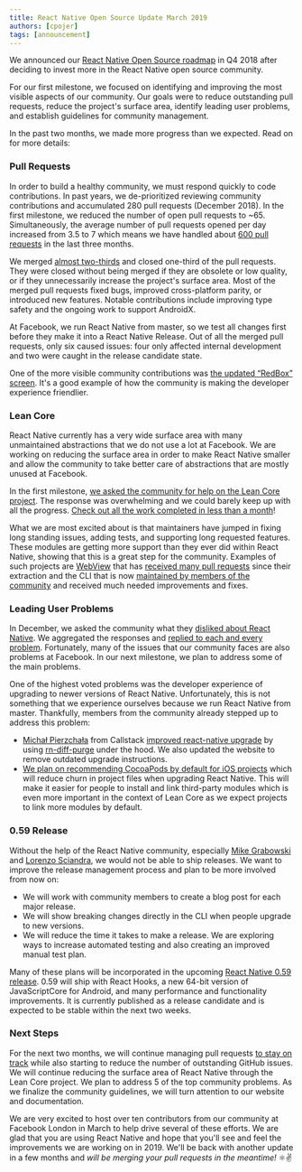```yaml
---
title: React Native Open Source Update March 2019
authors: [cpojer]
tags: [announcement]
---
```


We announced our [React Native Open Source roadmap](/blog/2018/11/01/oss-roadmap) in Q4 2018 after deciding to invest more in the React Native open source community.

For our first milestone, we focused on identifying and improving the most visible aspects of our community. Our goals were to reduce outstanding pull requests, reduce the project's surface area, identify leading user problems, and establish guidelines for community management.

In the past two months, we made more progress than we expected. Read on for more details:

### Pull Requests

In order to build a healthy community, we must respond quickly to code contributions. In past years, we de-prioritized reviewing community contributions and accumulated 280 pull requests (December 2018). In the first milestone, we reduced the number of open pull requests to ~65. Simultaneously, the average number of pull requests opened per day increased from 3.5 to 7 which means we have handled about [600 pull requests](https://github.com/facebook/react-native/pulls?page=24&q=is%3Apr+closed%3A%3E2018-12-01&utf8=%E2%9C%93) in the last three months.

We merged [almost two-thirds](https://github.com/facebook/react-native/pulls?utf8=%E2%9C%93&q=is%3Apr+closed%3A%3E2018-12-01+label%3A%22Merged%22+) and closed one-third of the pull requests. They were closed without being merged if they are obsolete or low quality, or if they unnecessarily increase the project's surface area. Most of the merged pull requests fixed bugs, improved cross-platform parity, or introduced new features. Notable contributions include improving type safety and the ongoing work to support AndroidX.

At Facebook, we run React Native from master, so we test all changes first before they make it into a React Native Release. Out of all the merged pull requests, only six caused issues: four only affected internal development and two were caught in the release candidate state.

One of the more visible community contributions was [the updated “RedBox” screen](https://github.com/facebook/react-native/pull/22242). It's a good example of how the community is making the developer experience friendlier.

### Lean Core

React Native currently has a very wide surface area with many unmaintained abstractions that we do not use a lot at Facebook. We are working on reducing the surface area in order to make React Native smaller and allow the community to take better care of abstractions that are mostly unused at Facebook.

In the first milestone, [we asked the community for help on the Lean Core project](https://twitter.com/reactnative/status/1093171521114247171). The response was overwhelming and we could barely keep up with all the progress. [Check out all the work completed in less than a month](https://github.com/facebook/react-native/issues/23313)!

What we are most excited about is that maintainers have jumped in fixing long standing issues, adding tests, and supporting long requested features. These modules are getting more support than they ever did within React Native, showing that this is a great step for the community. Examples of such projects are [WebView](https://github.com/react-native-community/react-native-webview) that has [received many pull requests](https://twitter.com/titozzz/status/1101283928026034176) since their extraction and the CLI that is now [maintained by members of the community](https://blog.callstack.io/the-react-native-cli-has-a-new-home-79b63838f0e6) and received much needed improvements and fixes.

### Leading User Problems

In December, we asked the community what they [disliked about React Native](https://github.com/react-native-community/discussions-and-proposals/issues/64). We aggregated the responses and [replied to each and every problem](https://github.com/react-native-community/discussions-and-proposals/issues/104). Fortunately, many of the issues that our community faces are also problems at Facebook. In our next milestone, we plan to address some of the main problems.

One of the highest voted problems was the developer experience of upgrading to newer versions of React Native. Unfortunately, this is not something that we experience ourselves because we run React Native from master. Thankfully, members from the community already stepped up to address this problem:

- [Michał Pierzchała](https://github.com/thymikee) from Callstack [improved react-native upgrade](https://github.com/react-native-community/react-native-cli/pull/176/files) by using [rn-diff-purge](https://github.com/react-native-community/rn-diff-purge) under the hood. We also updated the website to remove outdated upgrade instructions.
- [We plan on recommending CocoaPods by default for iOS projects](https://github.com/facebook/react-native/pull/23563) which will reduce churn in project files when upgrading React Native. This will make it easier for people to install and link third-party modules which is even more important in the context of Lean Core as we expect projects to link more modules by default.

### 0.59 Release

Without the help of the React Native community, especially [Mike Grabowski](https://github.com/grabbou) and [Lorenzo Sciandra](https://github.com/kelset), we would not be able to ship releases. We want to improve the release management process and plan to be more involved from now on:

- We will work with community members to create a blog post for each major release.
- We will show breaking changes directly in the CLI when people upgrade to new versions.
- We will reduce the time it takes to make a release. We are exploring ways to increase automated testing and also creating an improved manual test plan.

Many of these plans will be incorporated in the upcoming [React Native 0.59 release](https://github.com/facebook/react-native/releases/tag/v0.59.0-rc.3). 0.59 will ship with React Hooks, a new 64-bit version of JavaScriptCore for Android, and many performance and functionality improvements. It is currently published as a release candidate and is expected to be stable within the next two weeks.

### Next Steps

For the next two months, we will continue managing pull requests [to stay on track](https://k03lwm00zo.codesandbox.io/) while also starting to reduce the number of outstanding GitHub issues. We will continue reducing the surface area of React Native through the Lean Core project. We plan to address 5 of the top community problems. As we finalize the community guidelines, we will turn attention to our website and documentation.

We are very excited to host over ten contributors from our community at Facebook London in March to help drive several of these efforts. We are glad that you are using React Native and hope that you'll see and feel the improvements we are working on in 2019. We'll be back with another update in a few months and _will be merging your pull requests in the meantime!_ ⚛️✌️